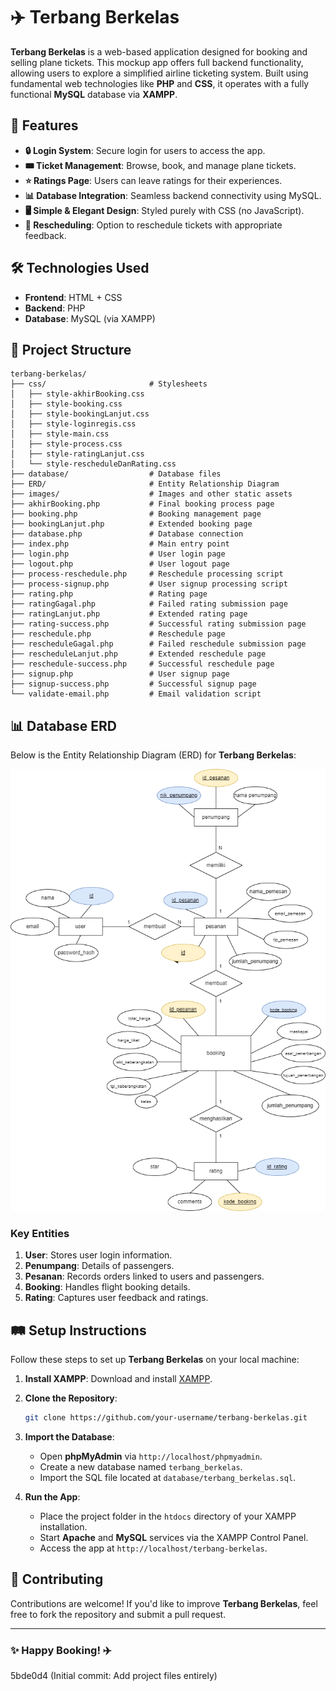 # ✈️ Terbang Berkelas

**Terbang Berkelas** is a web-based application designed for booking and selling plane tickets. This mockup app offers full backend functionality, allowing users to explore a simplified airline ticketing system. Built using fundamental web technologies like **PHP** and **CSS**, it operates with a fully functional **MySQL** database via **XAMPP**.

## 🚀 Features

- **🔒 Login System**: Secure login for users to access the app.
- **🎟️ Ticket Management**: Browse, book, and manage plane tickets.
- **⭐ Ratings Page**: Users can leave ratings for their experiences.
- **📊 Database Integration**: Seamless backend connectivity using MySQL.
- **🖥️ Simple & Elegant Design**: Styled purely with CSS (no JavaScript).
- **🔄 Rescheduling**: Option to reschedule tickets with appropriate feedback.

## 🛠️ Technologies Used

- **Frontend**: HTML + CSS
- **Backend**: PHP
- **Database**: MySQL (via XAMPP)

## 📂 Project Structure

```
terbang-berkelas/
├── css/                       # Stylesheets
│   ├── style-akhirBooking.css
│   ├── style-booking.css
│   ├── style-bookingLanjut.css
│   ├── style-loginregis.css
│   ├── style-main.css
│   ├── style-process.css
│   ├── style-ratingLanjut.css
│   └── style-rescheduleDanRating.css
├── database/                  # Database files
├── ERD/                       # Entity Relationship Diagram
├── images/                    # Images and other static assets
├── akhirBooking.php           # Final booking process page
├── booking.php                # Booking management page
├── bookingLanjut.php          # Extended booking page
├── database.php               # Database connection
├── index.php                  # Main entry point
├── login.php                  # User login page
├── logout.php                 # User logout page
├── process-reschedule.php     # Reschedule processing script
├── process-signup.php         # User signup processing script
├── rating.php                 # Rating page
├── ratingGagal.php            # Failed rating submission page
├── ratingLanjut.php           # Extended rating page
├── rating-success.php         # Successful rating submission page
├── reschedule.php             # Reschedule page
├── rescheduleGagal.php        # Failed reschedule submission page
├── rescheduleLanjut.php       # Extended reschedule page
├── reschedule-success.php     # Successful reschedule page
├── signup.php                 # User signup page
├── signup-success.php         # Successful signup page
└── validate-email.php         # Email validation script
```

## 📊 Database ERD

Below is the Entity Relationship Diagram (ERD) for **Terbang Berkelas**:

![ERD](ERD/terbangkelasERD.png)

### Key Entities

1. **User**: Stores user login information.
2. **Penumpang**: Details of passengers.
3. **Pesanan**: Records orders linked to users and passengers.
4. **Booking**: Handles flight booking details.
5. **Rating**: Captures user feedback and ratings.

## 🛤️ Setup Instructions

Follow these steps to set up **Terbang Berkelas** on your local machine:

1. **Install XAMPP**: Download and install [XAMPP](https://www.apachefriends.org/index.html).

2. **Clone the Repository**:
   ```bash
   git clone https://github.com/your-username/terbang-berkelas.git
   ```

3. **Import the Database**:
   - Open **phpMyAdmin** via `http://localhost/phpmyadmin`.
   - Create a new database named `terbang_berkelas`.
   - Import the SQL file located at `database/terbang_berkelas.sql`.

4. **Run the App**:
   - Place the project folder in the `htdocs` directory of your XAMPP installation.
   - Start **Apache** and **MySQL** services via the XAMPP Control Panel.
   - Access the app at `http://localhost/terbang-berkelas`.

## 🤝 Contributing

Contributions are welcome! If you'd like to improve **Terbang Berkelas**, feel free to fork the repository and submit a pull request.

---

### ✨ Happy Booking! ✈️
5bde0d4 (Initial commit: Add project files entirely)
